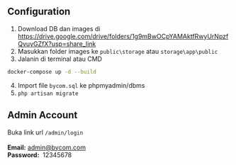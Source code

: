 ## Configuration

1. Download DB dan images di https://drive.google.com/drive/folders/1g9mBwOCpYAMAktfRwyUrNpzfQvuyGZfX?usp=share_link
2. Masukkan folder images ke `public\storage` atau `storage\app\public`
3. Jalanin di terminal atau CMD
```sh
docker-compose up -d --build
```
4. Import file `bycom.sql` ke phpmyadmin/dbms
5. `php artisan migrate`

## Admin Account
Buka link url `/admin/login` </br> </br>
__Email:__  admin@bycom.com </br>
__Password:__  12345678

